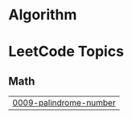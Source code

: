 # Algorithm

<!---LeetCode Topics Start-->
# LeetCode Topics
## Math
|  |
| ------- |
| [0009-palindrome-number](https://github.com/PureunKang/Algorithm/tree/master/0009-palindrome-number) |
<!---LeetCode Topics End-->